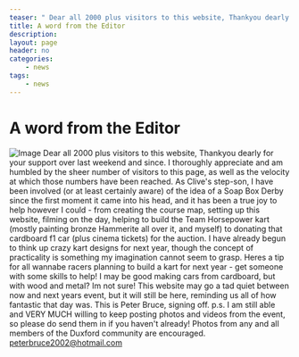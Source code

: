 ```yaml
---
teaser: " Dear all 2000 plus visitors to this website, Thankyou dearly for your support over last weekend and since. I thoroughly appreciate and am humbled by the sheer number of visitors to this page, as well as the velocity at which those numbers have been reached. As Clive's step-son, I have been involved (or at least certainly aware) of the idea of a Soap Box Derby since the first moment it came into his head, and it has been a true joy to help however I could - from creating the course map, setting up this website, filming on the day, helping to build the Team Horsepower kart (mostly painting bronze Hammerite all over it, and myself) to donating that cardboard f1 car (plus cinema tickets) for the auction. I have already begun to think up crazy kart designs for next year, though the concept of practicality is something my imagination cannot seem to grasp. Heres a tip for all wannabe racers planning to build a kart for next year - get someone with some skills to help! I may be good making cars from cardboard, but with wood and metal? Im not sure! This website may go a tad quiet between now and next years event, but it will still be here, reminding us all of how fantastic that day was. This is Peter Bruce, signing off. p.s. I am still able and VERY MUCH willing to keep posting photos and videos from the event, so please do send them in if you haven't already! Photos from any and all members of the Duxford community are encouraged. peterbruce2002@hotmail.com"
title: A word from the Editor
description: 
layout: page
header: no
categories:
    - news
tags:
    - news
---
```



# A word from the Editor

![Image](http://duxfordsoapboxderby.files.wordpress.com/2013/10/img_23131.jpg?w=374) Dear all 2000 plus visitors to this website, Thankyou dearly for your support over last weekend and since. I thoroughly appreciate and am humbled by the sheer number of visitors to this page, as well as the velocity at which those numbers have been reached. As Clive's step-son, I have been involved (or at least certainly aware) of the idea of a Soap Box Derby since the first moment it came into his head, and it has been a true joy to help however I could - from creating the course map, setting up this website, filming on the day, helping to build the Team Horsepower kart (mostly painting bronze Hammerite all over it, and myself) to donating that cardboard f1 car (plus cinema tickets) for the auction. I have already begun to think up crazy kart designs for next year, though the concept of practicality is something my imagination cannot seem to grasp. Heres a tip for all wannabe racers planning to build a kart for next year - get someone with some skills to help! I may be good making cars from cardboard, but with wood and metal? Im not sure! This website may go a tad quiet between now and next years event, but it will still be here, reminding us all of how fantastic that day was. This is Peter Bruce, signing off. p.s. I am still able and VERY MUCH willing to keep posting photos and videos from the event, so please do send them in if you haven't already! Photos from any and all members of the Duxford community are encouraged. peterbruce2002@hotmail.com

